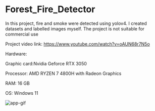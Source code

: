 # Forest_Fire_Detector
In this project, fire and smoke were detected using yolov4. I created datasets and labelled images myself. The project is not suitable for commercial use

Project video link: https://www.youtube.com/watch?v=oAUN68r7N5o

Hardware:


Graphic card:Nvidia Geforce RTX 3050

Processor: AMD RYZEN 7 4800H with Radeon Graphics

RAM: 16 GB

OS: Windows 11

![app-gif](https://user-images.githubusercontent.com/60093326/140055261-a9fa4ae0-51ed-484e-b949-56a9a70f2445.gif)

